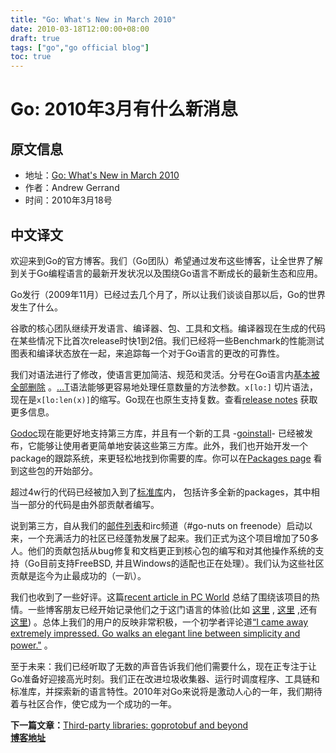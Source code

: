 ```yaml
---
title: "Go: What's New in March 2010"
date: 2010-03-18T12:00:00+08:00
draft: true
tags: ["go","go official blog"]
toc: true
---
```


# Go: 2010年3月有什么新消息

## 原文信息

* 地址：[Go: What's New in March 2010](https://go.dev/blog/hello-world)
* 作者：Andrew Gerrand
* 时间：2010年3月18号

## 中文译文

欢迎来到Go的官方博客。我们（Go团队）希望通过发布这些博客，让全世界了解到关于Go编程语言的最新开发状况以及围绕Go语言不断成长的最新生态和应用。

Go发行（2009年11月）已经过去几个月了，所以让我们谈谈自那以后，Go的世界发生了什么。

谷歌的核心团队继续开发语言、编译器、包、工具和文档。编译器现在生成的代码在某些情况下比首次release时快1到2倍。我们已经将一些Benchmark的性能测试图表和编译状态放在一起，来追踪每一个对于Go语言的更改的可靠性。

我们对语法进行了修改，使语言更加简洁、规范和灵活。分号在Go语言内[基本被全部删除](https://groups.google.com/g/golang-nuts/c/XuMrWI0Q8uk?pli=1)
。[…T](https://go.dev/ref/spec#Function_types)语法能够更容易地处理任意数量的方法参数。`x[lo:]`
切片语法，现在是`x[lo:len(x)]`的缩写。Go现在也原生支持复数。查看[release notes](https://go.dev/doc/devel/release.html)
获取更多信息。

[Godoc](https://go.dev/cmd/godoc/)现在能更好地支持第三方库，并且有一个新的工具
-[goinstall](https://go.dev/cmd/goinstall)-
已经被发布，它能够让使用者更简单地安装这些第三方库。此外，我们也开始开发一个package的跟踪系统，来更轻松地找到你需要的库。你可以在[Packages page](http://godashboard.appspot.com/package)
看到这些包的开始部分。

超过4w行的代码已经被加入到了[标准库](https://go.dev/pkg/)内， 包括许多全新的packages，其中相当一部分的代码是由外部贡献者编写。

说到第三方，自从我们的[邮件列表](http://groups.google.com/group/golang-nuts/)和irc频道（#go-nuts on
freenode）启动以来，一个充满活力的社区已经蓬勃发展了起来。我们正式为这个项目增加了50多人。他们的贡献包括从bug修复和文档更正到核心包的编写和对其他操作系统的支持（Go目前支持FreeBSD,
并且Windows的适配也正在处理）。我们认为这些社区贡献是迄今为止最成功的（一趴）。

我们也收到了一些好评。这篇[recent article in PC World](http://www.pcworld.idg.com.au/article/337773/google_go_captures_developers_imaginations/)
总结了围绕该项目的热情。一些博客朋友已经开始记录他们之于这门语言的体验(比如 [这里](http://golang.tumblr.com/0)
, [这里](http://www.infi.nl/blog/view/id/47)
,还有 [这里](http://freecella.blogspot.com/2010/01/gospecify-basic-setup-of-projects.html))
。总体上我们的用户的反映非常积极，一个初学者评论道[“I came away extremely impressed. Go walks an elegant line between simplicity and power."](https://groups.google.com/group/golang-nuts/browse_thread/thread/5fabdd59f8562ed2)
。

至于未来：我们已经听取了无数的声音告诉我们他们需要什么，现在正专注于让Go准备好迎接高光时刻。我们正在改进垃圾收集器、运行时调度程序、工具链和标准库，并探索新的语言特性。2010年对Go来说将是激动人心的一年，我们期待着与社区合作，使它成为一个成功的一年。

**下一篇文章：**[Third-party libraries: goprotobuf and beyond](https://huija.github.io/tags/go-protobuf/)\
**[博客地址](https://huija.github.io/tags/go-official-blog/)**